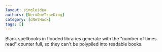 ```yaml
---
layout: singleidea
authors: [NeroOneTrueKing]
category: [dNetHack]
tags: []
---
```

Blank spellbooks in flooded libraries generate with the "number of times read" counter full, so they can't be polypiled into readable books.
